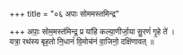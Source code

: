 +++
title = "०६ अपाः सोममस्तमिन्द्र"

+++
अपाः॒ सोम॒मस्त॑मिन्द्र॒ प्र या॑हि कल्या॒णीर्जा॒या सु॒रणं॑ गृ॒हे ते॑ ।  
यत्रा॒ रथ॑स्य बृह॒तो नि॒धानं॑ वि॒मोच॑नं वा॒जिनो॒ दक्षि॑णावत् ॥